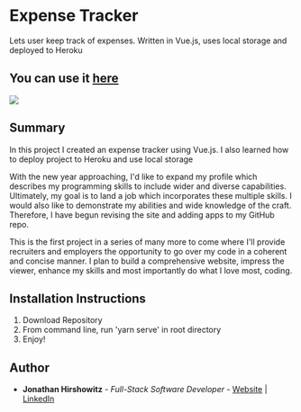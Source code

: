 # Expense Tracker

Lets user keep track of expenses. Written in Vue.js, uses local storage and deployed to Heroku

## You can use it [here](http://yw-expense-tracker.herokuapp.com/)

<image src="src/assets/expense_tracker_snapshot.bmp">

## Summary

In this project I created an expense tracker using Vue.js. I also learned how to deploy project to Heroku and use local storage

With the new year approaching, I'd like to expand my profile which describes my programming skills to include wider and diverse capabilities. Ultimately, my goal is to land a job which incorporates these multiple skills. I would also like to demonstrate my abilities and wide knowledge of the craft. 
Therefore, I have begun revising the site and adding apps to my GitHub repo. 

This is the first project in a series of many more to come where I'll provide recruiters and employers the opportunity to go over my code in a coherent and concise manner. I plan to build a comprehensive website, impress the viewer, enhance my skills and most importantly do what I love most, coding. 

##  Installation Instructions

1. Download Repository
2. From command line, run 'yarn serve' in root directory
3. Enjoy!

## Author

* **Jonathan Hirshowitz** - *Full-Stack Software Developer* - [Website](https://jonathan-hirshowitz-portfolio.firebaseapp.com/) | [LinkedIn](https://www.linkedin.com/in/jonathan-hirshowitz/)